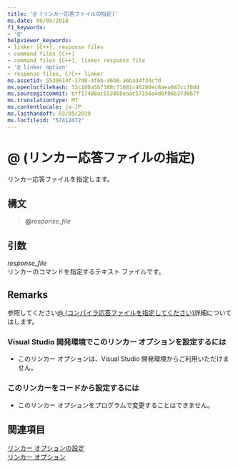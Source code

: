 ```yaml
---
title: '@ (リンカー応答ファイルの指定)'
ms.date: 09/05/2018
f1_keywords:
- '@'
helpviewer_keywords:
- linker [C++], response files
- command files [C++]
- command files [C++], linker response file
- '@ linker option'
- response files, C/C++ linker
ms.assetid: 5530014f-17d0-4f6b-a6b0-a6ba34f34cfd
ms.openlocfilehash: 32c100a5b7388c71081c46200ec8aea047ccf0d4
ms.sourcegitcommit: bff17488ac5538b8eaac57156a4d6f06b37d6b7f
ms.translationtype: MT
ms.contentlocale: ja-JP
ms.lasthandoff: 03/05/2019
ms.locfileid: "57412472"
---
```

# <a name="-specify-a-linker-response-file"></a>@ (リンカー応答ファイルの指定)

リンカー応答ファイルを指定します。

## <a name="syntax"></a>構文

> **\@**<em>response_file</em>

## <a name="arguments"></a>引数

*response_file*<br/>
リンカーのコマンドを指定するテキスト ファイルです。

## <a name="remarks"></a>Remarks

参照してください[@ (コンパイラ応答ファイルを指定してください)](../../build/reference/at-specify-a-compiler-response-file.md)詳細についてはします。

### <a name="to-set-this-linker-option-in-the-visual-studio-development-environment"></a>Visual Studio 開発環境でこのリンカー オプションを設定するには

- このリンカー オプションは、Visual Studio 開発環境からご利用いただけません。

### <a name="to-set-this-linker-option-programmatically"></a>このリンカーをコードから設定するには

- このリンカー オプションをプログラムで変更することはできません。

## <a name="see-also"></a>関連項目

[リンカー オプションの設定](../../build/reference/setting-linker-options.md)<br/>
[リンカー オプション](../../build/reference/linker-options.md)
